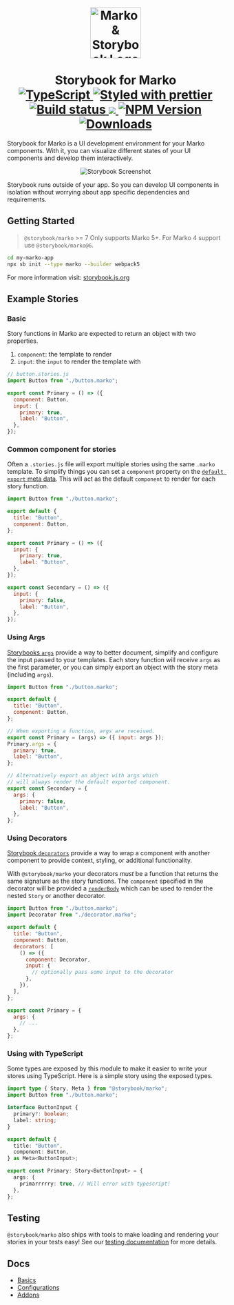 <h1 align="center">
  <!-- Logo -->
  <img src="https://user-images.githubusercontent.com/4985201/120356895-ad781b00-c2b9-11eb-94dc-2eacc348819b.png" alt="Marko & Storybook Logo" height="118"/>
  <br/>
  <br/>
  Storybook for Marko
	<br/>

  <!-- Language -->
  <a href="http://typescriptlang.org">
    <img src="https://img.shields.io/badge/%3C%2F%3E-typescript-blue.svg" alt="TypeScript"/>
  </a>
  <!-- Format -->
  <a href="https://github.com/prettier/prettier">
    <img src="https://img.shields.io/badge/styled_with-prettier-ff69b4.svg" alt="Styled with prettier"/>
  </a>
  <!-- CI -->
  <a href="https://github.com/storybookjs/marko/actions/workflows/ci.yml">
    <img src="https://github.com/storybookjs/marko/actions/workflows/ci.yml/badge.svg" alt="Build status"/>
  </a>
  <!-- Coverage -->
  <a href="https://codecov.io/gh/storybookjs/marko">
    <img src="https://codecov.io/gh/storybookjs/marko/branch/next/graph/badge.svg?token=SOKUXR8DLB"/>
  </a>
  <!-- NPM Version -->
  <a href="https://npmjs.org/package/@storybook/marko">
    <img src="https://img.shields.io/npm/v/@storybook/marko.svg" alt="NPM Version"/>
  </a>
  <!-- Downloads -->
  <a href="https://npmjs.org/package/@storybook/marko">
    <img src="https://img.shields.io/npm/dm/@storybook/marko.svg" alt="Downloads"/>
  </a>
</h1>

Storybook for Marko is a UI development environment for your Marko components.
With it, you can visualize different states of your UI components and develop them interactively.

<p align="center">
  <img src="https://github.com/storybookjs/storybook/blob/master/media/storybook-intro.gif" alt="Storybook Screenshot"/>
</p>

Storybook runs outside of your app.
So you can develop UI components in isolation without worrying about app specific dependencies and requirements.

## Getting Started

> `@storybook/marko` >= 7 Only supports Marko 5+.
> For Marko 4 support use `@storybook/marko@6`.

```sh
cd my-marko-app
npx sb init --type marko --builder webpack5
```

For more information visit: [storybook.js.org](https://storybook.js.org)

## Example Stories

### Basic

Story functions in Marko are expected to return an object with two properties.

1. `component`: the template to render
2. `input`: the `input` to render the template with

```js
// button.stories.js
import Button from "./button.marko";

export const Primary = () => ({
  component: Button,
  input: {
    primary: true,
    label: "Button",
  },
});
```

### Common component for stories

Often a `.stories.js` file will export multiple stories using the same `.marko` template.
To simplify things you can set a `component` property on the [`default export` meta data](https://storybook.js.org/docs/react/writing-stories/introduction#default-export).
This will act as the default `component` to render for each story function.

```js
import Button from "./button.marko";

export default {
  title: "Button",
  component: Button,
};

export const Primary = () => ({
  input: {
    primary: true,
    label: "Button",
  },
});

export const Secondary = () => ({
  input: {
    primary: false,
    label: "Button",
  },
});
```

### Using Args

[Storybooks `args`](https://storybook.js.org/docs/react/writing-stories/args) provide a way to better document, simplify and configure the input passed to your templates.
Each story function will receive `args` as the first parameter, or you can simply export an object with the story meta (including `args`).

```js
import Button from "./button.marko";

export default {
  title: "Button",
  component: Button,
};

// When exporting a function, args are received.
export const Primary = (args) => ({ input: args });
Primary.args = {
  primary: true,
  label: "Button",
};

// Alternatively export an object with args which
// will always render the default exported component.
export const Secondary = {
  args: {
    primary: false,
    label: "Button",
  },
};
```

### Using Decorators

[Storybook `decorators`](https://storybook.js.org/docs/writing-stories/decorators) provide a way to wrap a component with another component to provide context, styling, or additional functionality.

With `@storybook/marko` your decorators _must_ be a function that returns the same signature as the story functions.
The `component` specified in the decorator will be provided a [`renderBody`](https://markojs.com/docs/syntax/#dynamic-body-content) which can be used to render the nested `Story` or another decorator.

```js
import Button from "./button.marko";
import Decorator from "./decorator.marko";

export default {
  title: "Button",
  component: Button,
  decorators: [
    () => ({
      component: Decorator,
      input: {
        // optionally pass some input to the decorator
      },
    }),
  ],
};

export const Primary = {
  args: {
    // ...
  },
};
```

### Using with TypeScript

Some types are exposed by this module to make it easier to write your stores using TypeScript.
Here is a simple story using the exposed types.

```ts
import type { Story, Meta } from "@storybook/marko";
import Button from "./button.marko";

interface ButtonInput {
  primary?: boolean;
  label: string;
}

export default {
  title: "Button",
  component: Button,
} as Meta<ButtonInput>;

export const Primary: Story<ButtonInput> = {
  args: {
    primarrrrry: true, // Will error with typescript!
  },
};
```

## Testing

`@storybook/marko` also ships with tools to make loading and rendering your stories in your tests easy! See our [testing documentation](./testing.md) for more details.

## Docs

- [Basics](https://storybook.js.org/docs/marko/get-started/introduction)
- [Configurations](https://storybook.js.org/docs/marko/configure/overview)
- [Addons](https://storybook.js.org/docs/marko/configure/storybook-addons)
